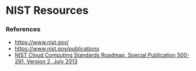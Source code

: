 
NIST Resources
====

### References
* https://www.nist.gov/
* https://www.nist.gov/publications
* [NIST Cloud Computing Standards Roadmap, Special Publication 500-291, Version 2, July 2013](https://www.nist.gov/sites/default/files/documents/itl/cloud/NIST_SP-500-291_Version-2_2013_June18_FINAL.pdf)

